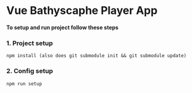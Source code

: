# Vue Bathyscaphe Player App

**To setup and run project follow these steps**

### 1. Project setup
```
npm install (also does git submodule init && git submodule update)
```

### 2. Config setup
```
npm run setup
```